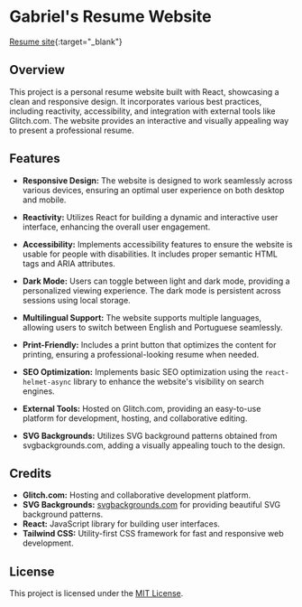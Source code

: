 # Gabriel's Resume Website

[Resume site](https://gabrieldsousa.glitch.me){:target="_blank"}

## Overview

This project is a personal resume website built with React, showcasing a clean and responsive design. It incorporates various best practices, including reactivity, accessibility, and integration with external tools like Glitch.com. The website provides an interactive and visually appealing way to present a professional resume.

## Features

- **Responsive Design:** The website is designed to work seamlessly across various devices, ensuring an optimal user experience on both desktop and mobile.

- **Reactivity:** Utilizes React for building a dynamic and interactive user interface, enhancing the overall user engagement.

- **Accessibility:** Implements accessibility features to ensure the website is usable for people with disabilities. It includes proper semantic HTML tags and ARIA attributes.

- **Dark Mode:** Users can toggle between light and dark mode, providing a personalized viewing experience. The dark mode is persistent across sessions using local storage.

- **Multilingual Support:** The website supports multiple languages, allowing users to switch between English and Portuguese seamlessly.

- **Print-Friendly:** Includes a print button that optimizes the content for printing, ensuring a professional-looking resume when needed.

- **SEO Optimization:** Implements basic SEO optimization using the `react-helmet-async` library to enhance the website's visibility on search engines.

- **External Tools:** Hosted on Glitch.com, providing an easy-to-use platform for development, hosting, and collaborative editing.

- **SVG Backgrounds:** Utilizes SVG background patterns obtained from svgbackgrounds.com, adding a visually appealing touch to the design.

## Credits

- **Glitch.com:** Hosting and collaborative development platform.
- **SVG Backgrounds:** [svgbackgrounds.com](https://www.svgbackgrounds.com) for providing beautiful SVG background patterns.
- **React:** JavaScript library for building user interfaces.
- **Tailwind CSS:** Utility-first CSS framework for fast and responsive web development.

## License

This project is licensed under the [MIT License](LICENSE).
